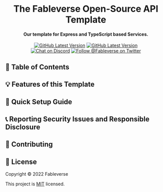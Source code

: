 <div align="center">
  <h1> The Fableverse Open-Source API Template </h1>
  <h4> Our template for Express and TypeScript based Services. </h4>
  <a href="https://github.com/Fableverse/api-template/releases"
    ><img
      src="https://img.shields.io/github/v/tag/fableverse/api-template?color=green&label=latest version&style=flat-square"
      alt="GitHub Latest Version"
  /></a>
  <a href=""
    ><img
      src="https://img.shields.io/github/commit-activity/w/fableverse/api-template?color=red&label=commit activity&style=flat-square"
      alt="GitHub Latest Version"
  /></a>
  <br />
  <a href="https://discord.gg/5a9bSRyYyF"
    ><img
      src="https://img.shields.io/discord/966144993163091988?label=discord&color=blue&style=flat-square"
      alt="Chat on Discord"
  /></a>
  <a href="https://twitter.com/Fableverse"
    ><img
      src="https://img.shields.io/badge/twitter-@fableverse-1DA1F3?style=flat-square"
      alt="Follow @Fableverse on Twitter"
  /></a>
</div>

## 📖 Table of Contents


## 💡 Features of this Template


## 🚀 Quick Setup Guide


## 📞 Reporting Security Issues and Responsible Disclosure


## 🤝 Contributing


## 📝 License
Copyright © 2022 Fableverse

This project is [MIT](https://github.com/Fableverse/api-template/blob/main/LICENSE) licensed.
